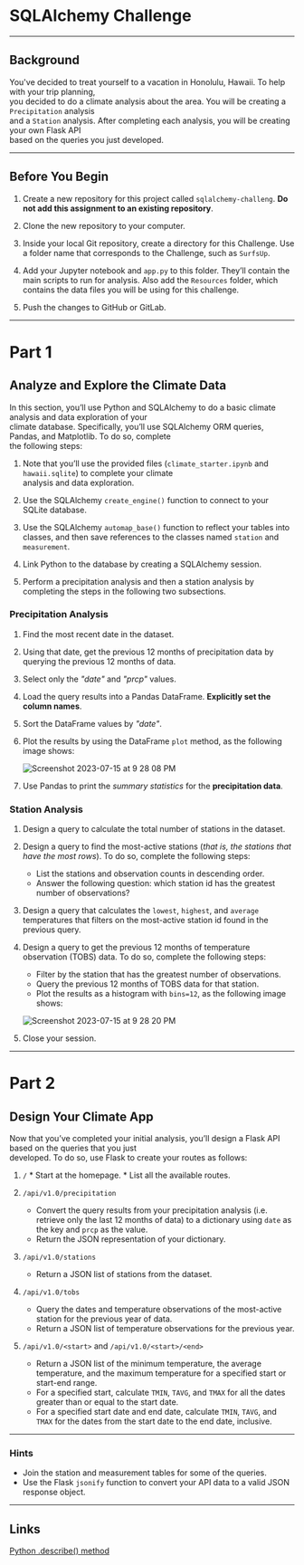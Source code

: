 # SQLAlchemy Challenge
---

## Background

You've decided to treat yourself to a vacation in Honolulu, Hawaii. To help with your trip planning,  
you decided to do a climate analysis about the area. You will be creating a `Precipitation` analysis  
and a `Station` analysis. After completing each analysis, you will be creating your own Flask API  
based on the queries you just developed.

---

## Before You Begin

1. Create a new repository for this project called `sqlalchemy-challeng`. **Do not add this assignment to
   an existing repository**.

2. Clone the new repository to your computer.

3. Inside your local Git repository, create a directory for this Challenge. Use a folder name that corresponds
   to the Challenge, such as `SurfsUp`.

4. Add your Jupyter notebook and `app.py` to this folder. They’ll contain the main scripts to run for analysis.
   Also add the `Resources` folder, which contains the data files you will be using for this challenge.

5. Push the changes to GitHub or GitLab.

---

# Part 1  
## Analyze and Explore the Climate Data

In this section, you’ll use Python and SQLAlchemy to do a basic climate analysis and data exploration of your  
climate database. Specifically, you’ll use SQLAlchemy ORM queries, Pandas, and Matplotlib. To do so, complete  
the following steps:  

   1. Note that you’ll use the provided files (`climate_starter.ipynb` and `hawaii.sqlite`) to complete your climate  
      analysis and data exploration.

   2. Use the SQLAlchemy `create_engine()` function to connect to your SQLite database.

   3. Use the SQLAlchemy `automap_base()` function to reflect your tables into classes, and then save references to
      the classes named `station` and `measurement`.

   4. Link Python to the database by creating a SQLAlchemy session.

   5. Perform a precipitation analysis and then a station analysis by completing the steps in the following two
      subsections.

### Precipitation Analysis

1. Find the most recent date in the dataset.  
2. Using that date, get the previous 12 months of precipitation data by querying the previous 12 months of data.  
3. Select only the *"date"* and *"prcp"* values.  
4. Load the query results into a Pandas DataFrame. **Explicitly set the column names**.  
5. Sort the DataFrame values by *"date"*.  
6. Plot the results by using the DataFrame `plot` method, as the following image shows:

    ![Screenshot 2023-07-15 at 9 28 08 PM](https://github.com/Kaileycar/sqlalchemy-challenge/assets/130424499/163c174e-8f39-4f7b-a144-7178ee44cb5d)
   
7. Use Pandas to print the *summary statistics* for the **precipitation data**.

### Station Analysis

1. Design a query to calculate the total number of stations in the dataset.
2. Design a query to find the most-active stations (*that is, the stations that have the most rows*). To do so,
   complete the following steps:
     * List the stations and observation counts in descending order.
     * Answer the following question: which station id has the greatest number of observations?
3. Design a query that calculates the `lowest`, `highest`, and `average` temperatures that filters on the most-active
   station id found in the previous query.
4. Design a query to get the previous 12 months of temperature observation (TOBS) data. To do so, complete the
   following steps:
     * Filter by the station that has the greatest number of observations.
     * Query the previous 12 months of TOBS data for that station.
     * Plot the results as a histogram with `bins=12`, as the following image shows:

    ![Screenshot 2023-07-15 at 9 28 20 PM](https://github.com/Kaileycar/sqlalchemy-challenge/assets/130424499/3b25f33a-47f1-4751-9045-b617d3c33d83)  


6. Close your session.

---

# Part 2  
## Design Your Climate App  

Now that you’ve completed your initial analysis, you’ll design a Flask API based on the queries that you just  
developed. To do so, use Flask to create your routes as follows:  
  
  1. `/`
    * Start at the homepage.
    * List all the available routes.

  2. `/api/v1.0/precipitation`
     * Convert the query results from your precipitation analysis (i.e. retrieve only the last 12 months of data)
       to a dictionary using `date` as the key and `prcp` as the value.
     * Return the JSON representation of your dictionary.

  3. `/api/v1.0/stations`
     * Return a JSON list of stations from the dataset.

  4. `/api/v1.0/tobs`
     * Query the dates and temperature observations of the most-active station for the previous year of data.
     * Return a JSON list of temperature observations for the previous year.

  5. `/api/v1.0/<start>` and `/api/v1.0/<start>/<end>`
     * Return a JSON list of the minimum temperature, the average temperature, and the maximum temperature
       for a specified start or start-end range.
     * For a specified start, calculate `TMIN`, `TAVG`, and `TMAX` for all the dates greater than or equal to
       the start date.
     * For a specified start date and end date, calculate `TMIN`, `TAVG`, and `TMAX` for the dates from the start date
       to the end date, inclusive.

---

### Hints

* Join the station and measurement tables for some of the queries.
* Use the Flask `jsonify` function to convert your API data to a valid JSON response object.

---

## Links

[Python .describe() method](https://www.askpython.com/python/examples/calculate-summary-statistics)





   
   





